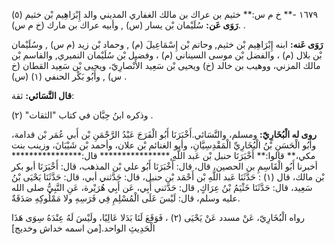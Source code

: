 ١٦٧٩ -** خ م س:** خثيم بن عراك بن مالك الغفاري المديني والد إِبْرَاهِيم بْن خثيم (٥) .**رَوَى عَن:** سُلَيْمان بْن يسار (س) , وأبيه عراك بن مارك (خ م س) .

**رَوَى عَنه:** ابنه إِبْرَاهِيم بْن خثيم, وحاتم بْن إِسْمَاعِيلَ (م) , وحماد بْن زيد (م س) , وسُلَيْمان بْن بلال (م) ، والفضل بْن موسى السيناني (م) ، وفضيل بْن سُلَيْمان النميري, والقاسم بْن مالك المزني، ووهيب بن خالد (خ) ويحيى بْن سَعِيد الأَنْصارِيّ، ويحيى بْن سَعِيد القطان (خ س) , وأَبُو بَكْر الحنفي (١) (س) .

**قال النَّسَائي:** ثقة:

وذكره ابنُ حِبَّان في كتاب "الثقات" (٢) .

**روى له الْبُخَارِيّ:** ومسلم، والنَّسَائي.أَخْبَرَنَا أَبُو الْفَرَجَ عَبْدُ الرَّحْمَنِ بْن أَبي عُمَر بْن قدامة، وأَبُو الْحَسَنِ بْنُ الْبُخَارِيِّ الْمَقْدِسِيَّانِ، وأبو الغنائم بْن علان، وأحمد بْن شَيْبَانَ، وزينب بنت مكي،** قالوا:** أَخْبَرَنَا حنبل بْن عَبد اللَّهِ,**************** قال:**************** أخبرنا أَبُو الْقَاسِمِ بن الحصين، قال، قال: أَخْبَرَنَا أَبُو علي بْن المذهب، قال: أَخْبَرَنَا أبو بكر بْن مالك، قال (١) : حَدَّثَنَا عَبد اللَّهِ بْن أَحْمَد بْن حنبل، قال: حَدَّثني أبي، قال: حَدَّثَنَا يَحْيَى بْنُ سَعِيد، قال: حَدَّثَنَا خَثْيَمُ بْنُ عِرَاكٍ, قال: حَدَّثني أَبِي، عَن أَبِي هُرَيْرة، عَنِ النَّبِيُّ صلى الله عليه وسلم، قال: لَيْسَ عَلَى الْمُسْلِمِ فِي فَرَسِهِ ولا مَمْلُوكِهِ صَدَقَةٌ.

رواه الْبُخَارِيّ، عَنْ مسدد عَنْ يَحْيَى (٢) ، فَوَقَعَ لَنَا بَدَلا عَالِيًا، ولَيْسَ لَهُ عِنْدَهُ سِوَى هَذَا الْحَدِيثِ الواحد.[من اسمه خداش وخديج]